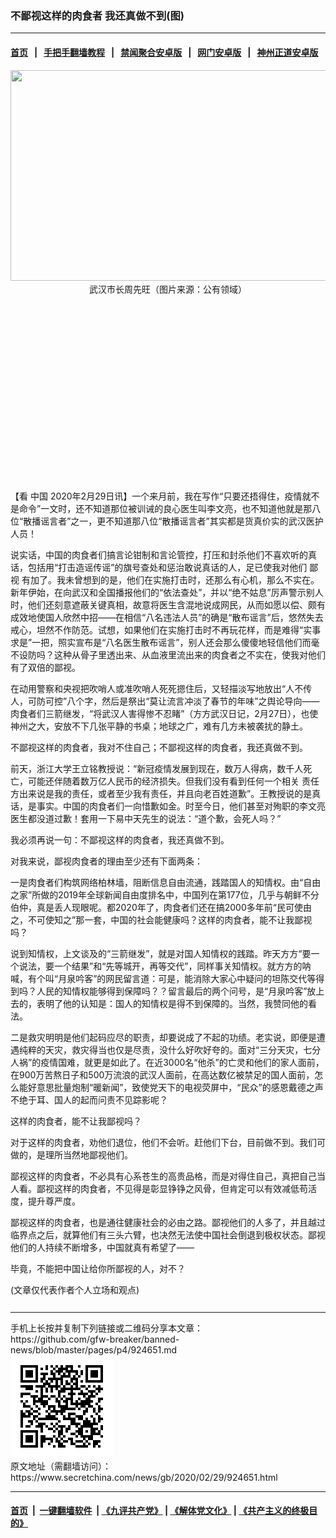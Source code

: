 ### 不鄙视这样的肉食者 我还真做不到(图)
------------------------

#### [首页](https://github.com/gfw-breaker/banned-news/blob/master/README.md) &nbsp;&nbsp;|&nbsp;&nbsp; [手把手翻墙教程](https://github.com/gfw-breaker/guides/wiki) &nbsp;&nbsp;|&nbsp;&nbsp; [禁闻聚合安卓版](https://github.com/gfw-breaker/bn-android) &nbsp;&nbsp;|&nbsp;&nbsp; [网门安卓版](https://github.com/oGate2/oGate) &nbsp;&nbsp;|&nbsp;&nbsp; [神州正道安卓版](https://github.com/SzzdOgate/update) 



<div class="article_right" style="fone-color:#000">
 <p style="text-align: center;">
  <img alt="" src="//img3.secretchina.com/pic/2020/2-29/p2637321a572841999-ss.jpg" style="height:337px; width:600px"/>
  <br>
   武汉市长周先旺（图片来源：公有领域）
   <span id="hideid" name="hideid" style="color:red;display:none;">
    <span href="https://www.secretchina.com">
    </span>
   </span>
  </br>
 </p>
 <div id="txt-mid1-t21-2017">
  <ins class="adsbygoogle" data-ad-client="ca-pub-1276641434651360" data-ad-slot="2451032099" style="display:inline-block;width:336px;height:280px">
  </ins>
  <div id="SC-22xxx">
  </div>
 </div>
 <p>
  【看
  <span href="https://www.secretchina.com" target="_blank">
   中国
  </span>
  2020年2月29日讯】一个来月前，我在写作“只要还捂得住，疫情就不是命令”一文时，还不知道那位被训诫的良心医生叫李文亮，也不知道他就是那八位“散播谣言者”之一，更不知道那八位“散播谣言者”其实都是货真价实的武汉医护人员！
  <span id="hideid" name="hideid" style="color:red;display:none;">
   <span href="https://www.secretchina.com">
   </span>
  </span>
 </p>
 <p>
  说实话，中国的肉食者们搞言论钳制和言论管控，打压和封杀他们不喜欢听的真话，包括用“打击造谣传谣”的旗号查处和惩治敢说真话的人，足已使我对他们
  <span href="https://www.secretchina.com/news/gb/tag/鄙视" target="_blank">
   鄙视
  </span>
  有加了。我未曾想到的是，他们在实施打击时，还那么有心机，那么不实在。新年伊始，在向武汉和全国播报他们的“依法查处”，并以“绝不姑息”厉声警示别人时，他们还刻意遮蔽关键真相，故意将医生含混地说成网民，从而如愿以偿、颇有成效地使国人欣然中招——在相信“八名违法人员”的确是“散布谣言”后，悠然失去戒心，坦然不作防范。试想，如果他们在实施打击时不再玩花样，而是难得“实事求是”一把，照实宣布是“八名医生散布谣言”，别人还会那么傻傻地轻信他们而毫不设防吗？这种从骨子里透出来、从血液里流出来的肉食者之不实在，使我对他们有了双倍的鄙视。
 </p>
 <p>
  在动用警察和央视把吹哨人或准吹哨人死死摁住后，又轻描淡写地放出“人不传人，可防可控”八个字，然后是祭出“莫让流言冲淡了春节的年味”之舆论导向——肉食者们三箭继发，“将武汉人害得惨不忍睹”（方方武汉日记，2月27日），也使神州之大，安放不下几张平静的书桌；地球之广，难有几方未被袭扰的静土。
 </p>
 <p>
  不鄙视这样的肉食者，我对不住自己；不鄙视这样的肉食者，我还真做不到。
 </p>
 <p>
  前天，浙江大学王立铭教授说：“新冠疫情发展到现在，数万人得病，数千人死亡，可能还伴随着数万亿人民币的经济损失。但我们没有看到任何一个相关
  <span href="https://www.secretchina.com/news/gb/tag/责任" target="_blank">
   责任
  </span>
  方出来说是我的责任，或者至少我有责任，并且向老百姓道歉”。王教授说的是真话，是事实。中国的肉食者们一向惜歉如金。时至今日，他们甚至对殉职的李文亮医生都没道过歉！套用一下易中天先生的说法：“道个歉，会死人吗？”
 </p>
 <p>
  我必须再说一句：不鄙视这样的肉食者，我还真做不到。
 </p>
 <p>
  对我来说，鄙视肉食者的理由至少还有下面两条：
 </p>
 <p>
  一是肉食者们构筑网络柏林墙，阻断信息自由流通，践踏国人的知情权。由“自由之家”所做的2019年全球新闻自由度排名中，中国列在第177位，几乎与朝鲜不分伯仲，真是丢人现眼呢。都2020年了，肉食者们还在搞2000多年前“民可使由之，不可使知之”那一套，中国的社会能健康吗？这样的肉食者，能不让我鄙视吗？
 </p>
 <p>
  说到知情权，上文谈及的“三箭继发”，就是对国人知情权的践踏。昨天方方“要一个说法，要一个结果”和“先等城开，再等交代”，同样事关知情权。就方方的呐喊，有个叫“月泉吟客”的网民留言道：可是，能消除大家心中疑问的坦陈交代等得到吗？人民的知情权能够得到保障吗？？留言最后的两个问号，是“月泉吟客”放上去的，表明了他的认知是：国人的知情权是得不到保障的。当然，我赞同他的看法。
 </p>
 <p>
  二是救灾明明是他们起码应尽的职责，却要说成了不起的功绩。老实说，即便是遭遇纯粹的天灾，救灾得当也仅是尽责，没什么好吹好夸的。面对“三分天灾，七分人祸”的疫情国难，就更是如此了。在近3000名“他杀”的亡灵和他们的家人面前，在900万苦熬日子和500万流浪的武汉人面前，在高达数亿被禁足的国人面前，怎么能好意思批量炮制“暖新闻”，致使党天下的电视荧屏中，“民众”的感恩戴德之声不绝于耳、国人的起而问责不见踪影呢？
 </p>
 <p>
  这样的肉食者，能不让我鄙视吗？
 </p>
 <p>
  对于这样的肉食者，劝他们退位，他们不会听。赶他们下台，目前做不到。我们可做的，是理所当然地鄙视他们。
 </p>
 <p>
  鄙视这样的肉食者，不必具有心系苍生的高贵品格，而是对得住自己，真把自己当人看。鄙视这样的肉食者，不见得是彰显铮铮之风骨，但肯定可以有效减低苟活度，提升尊严度。
 </p>
 <p>
  鄙视这样的肉食者，也是通往健康社会的必由之路。鄙视他们的人多了，并且越过临界点之后，就算他们有三头六臂，也决然无法使中国社会倒退到极权状态。鄙视他们的人持续不断增多，中国就真有希望了——
 </p>
 <p>
  毕竟，不能把中国让给你所鄙视的人，对不？
 </p>
 (文章仅代表作者个人立场和观点)
 <center>
  <div>
   <div id="txt-mid2-t22-2017" style="display: block;  max-height: 351px;  overflow: hidden;">
    <div id="SC-21xxx">
    </div>
    <ins class="adsbygoogle" data-ad-client="ca-pub-1276641434651360" data-ad-format="auto" data-ad-slot="4301710469" data-full-width-responsive="true" style="display:block">
    </ins>
   </div>
  </div>
 </center>
 <div style="padding-top:12px;">
 </div>
</div>

<hr/>
手机上长按并复制下列链接或二维码分享本文章：<br/>
https://github.com/gfw-breaker/banned-news/blob/master/pages/p4/924651.md <br/>
<a href='https://github.com/gfw-breaker/banned-news/blob/master/pages/p4/924651.md'><img src='https://github.com/gfw-breaker/banned-news/blob/master/pages/p4/924651.md.png'/></a> <br/>
原文地址（需翻墙访问）：https://www.secretchina.com/news/gb/2020/02/29/924651.html


------------------------
#### [首页](https://github.com/gfw-breaker/banned-news/blob/master/README.md) &nbsp;|&nbsp; [一键翻墙软件](https://github.com/gfw-breaker/nogfw/blob/master/README.md) &nbsp;| [《九评共产党》](https://github.com/gfw-breaker/9ping.md/blob/master/README.md#九评之一评共产党是什么) | [《解体党文化》](https://github.com/gfw-breaker/jtdwh.md/blob/master/README.md) | [《共产主义的终极目的》](https://github.com/gfw-breaker/gczydzjmd.md/blob/master/README.md)


<img src='http://gfw-breaker.win/banned-news/pages/p4/924651.md' width='0px' height='0px'/>